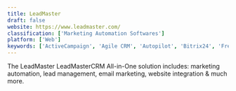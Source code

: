 ```yaml
---
title: LeadMaster
draft: false 
website: https://www.leadmaster.com/
classification: ['Marketing Automation Softwares']
platform: ['Web']
keywords: ['ActiveCampaign', 'Agile CRM', 'Autopilot', 'Bitrix24', 'Freshsales CRM', 'Hatchbuck', 'Insightly', 'Less Annoying CRM', 'Marketing Optimizer', 'Pardot', 'Pipedrive', 'Pipeliner CRM', 'Really Simple Systems', 'Salesforce Sales Cloud', 'SendCheetah', 'SendX', 'SutiCRM', 'Zoho CRM', 'amoCRM']
---
```

The LeadMaster LeadMasterCRM All-in-One solution includes: marketing automation, lead management, email marketing, website integration & much more.
